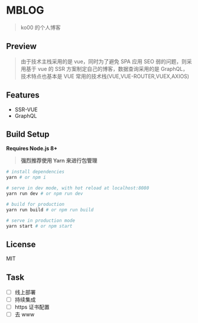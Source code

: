 # MBLOG

> ko00 的个人博客

## Preview

> 由于技术主栈采用的是 vue，同时为了避免 SPA 应用 SEO 弱的问题，则采用基于 vue 的 SSR 方案制定自己的博客，数据查询采用的是 GraphQL，技术特点也基本是 VUE 常用的技术栈(VUE,VUE-ROUTER,VUEX,AXIOS)

## Features

* SSR-VUE
* GraphQL

## Build Setup

**Requires Node.js 8+**

> **强烈推荐使用 Yarn 来进行包管理**

```bash
# install dependencies
yarn # or npm i

# serve in dev mode, with hot reload at localhost:8080
yarn run dev # or npm run dev

# build for production
yarn run build # or npm run build

# serve in production mode
yarn start # or npm start
```

## License

MIT

## Task

* [ ] 线上部署
* [ ] 持续集成
* [ ] https 证书配置
* [ ] 去 www
